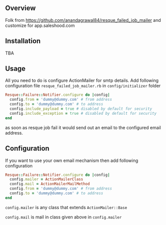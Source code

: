 Overview
--------

Folk from https://github.com/anandagrawal84/resque_failed_job_mailer and customize for app.saleshood.com


Installation
------------

TBA


Usage
-----
All you need to do is configure ActionMailer for smtp details. Add following configuration file `resque_failed_job_mailer.rb` in `config/initializer` folder

```ruby
Resque::Failure::Notifier.configure do |config|
  config.from = 'dummy@dummy.com' # from address
  config.to = 'dummy@dummy.com' # to address
  config.include_payload = true # disabled by default for security
  config.include_exception = true # disabled by default for security
end
```

as soon as resque job fail it would send out an email to the configured email address.

Configuration
-------------

If you want to use your own email mechanism then add following configuration

```ruby
Resque::Failure::Notifier.configure do |config|
  config.mailer = ActionMailerClass
  config.mail = ActionMailerMailMethod
  config.from = 'dummy@dummy.com' # from address
  config.to = 'dummy@dummy.com' # to address
end
```

`config.mailer` is any class that extends `ActionMailer::Base`

`config.mail` is mail in class given above in `config.mailer`
